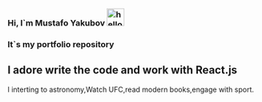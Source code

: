 ### Hi, I`m Mustafo Yakubov <img src="https://media4.giphy.com/media/3ornjJphIlZjcTbTyg/giphy.gif?cid=ecf05e47kniz2pzmhrzmdmz20euqgjk93njjzcn6hevu1pd6&rid=giphy.gif&ct=g" alt="hello gif" width="35px"   />

 <h3>It`s my portfolio repository</h3>
<h2>I adore write the code and work with React.js</h2>
I interting to astronomy,Watch UFC,read modern books,engage with sport.

